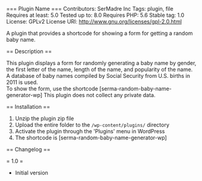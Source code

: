 === Plugin Name ===
Contributors: SerMadre Inc
Tags: plugin, file
Requires at least: 5.0
Tested up to: 8.0
Requires PHP: 5.6
Stable tag: 1.0
License: GPLv2
License URI: http://www.gnu.org/licenses/gpl-2.0.html

A plugin that provides a shortcode for showing a form for getting a random baby name.

== Description ==

This plugin displays a form for randomly generating a baby name by gender, the first letter of the name, length of the name, and popularity of the name. 
A database of baby names compiled by Social Security from U.S. births in 2011 is used.  
To show the form, use the shortcode [serma-random-baby-name-generator-wp] 
This plugin does not collect any private data.


== Installation ==

1. Unzip the plugin zip file
2. Upload the entire folder to the `/wp-content/plugins/` directory
3. Activate the plugin through the 'Plugins' menu in WordPress
4. The shortcode is [serma-random-baby-name-generator-wp] 


== Changelog ==

= 1.0 =
* Initial version
